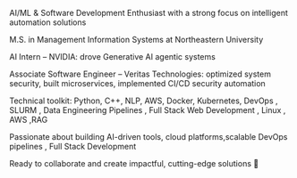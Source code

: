 AI/ML & Software Development Enthusiast with a strong focus on intelligent automation solutions

M.S. in Management Information Systems at Northeastern University

AI Intern – NVIDIA: drove Generative AI agentic systems

Associate Software Engineer – Veritas Technologies: optimized system security, built microservices, implemented CI/CD security automation

Technical toolkit: Python, C++, NLP, AWS, Docker, Kubernetes, DevOps , SLURM , Data Engineering Pipelines , Full Stack Web Development , Linux , AWS ,RAG

Passionate about building AI-driven tools, cloud platforms,scalable DevOps pipelines , Full Stack Development 

Ready to collaborate and create impactful, cutting-edge solutions 🚀
